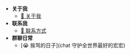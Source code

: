* **关于我**
  * [🎉 关于我](index "关于我")
* **联系我**
  * [💭 联系方式](aboutme "联系方式")
* **群聊日常**
  * [😭 挨骂的日子](chat 守护全世界最好的宏宏)
